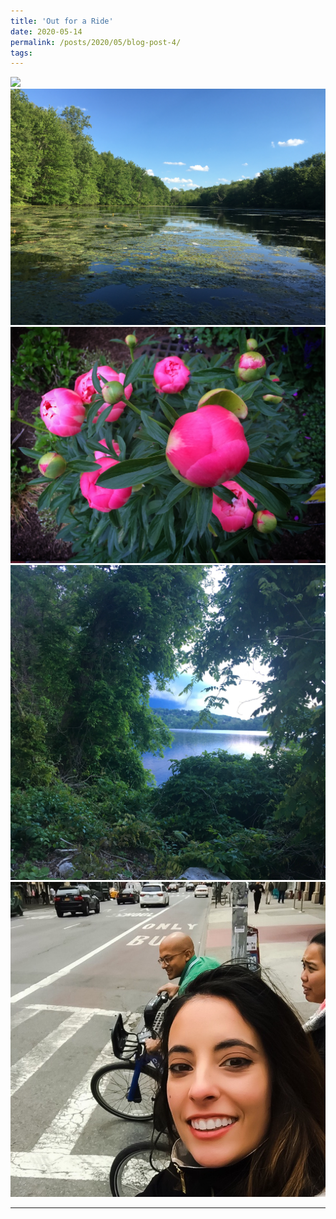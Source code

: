 ```yaml
---
title: 'Out for a Ride'
date: 2020-05-14
permalink: /posts/2020/05/blog-post-4/
tags:
---
```




![](/images/Outforaride2.jpg)
![](/images/Outforaride9.jpg)
![](/images/Outforaride6.jpg)
![](/images/Outforaride8.jpg)
![](/images/Outforaride7.jpg)

------